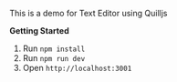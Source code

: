 This is a demo for Text Editor using Quilljs

**Getting Started**

1. Run  `npm install`
2. Run  `npm run dev`
3. Open  `http://localhost:3001`
